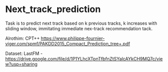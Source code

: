 # Next_track_prediction

Task is to predict next track based on k previous tracks, k increases with sliding window, immitating immediate nex-track recommendation tack.

Alrothim: CPT++ https://www.philippe-fournier-viger.com/spmf/PAKDD2015_Compact_Prediction_tree+.pdf

Dataset: LastFM - https://drive.google.com/file/d/1P1YLhcXTpnTfbfnZtSYalcAYkCH9MQ7c/view?usp=sharing
